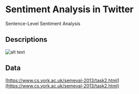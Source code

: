 # Sentiment Analysis in Twitter
Sentence-Level Sentiment Analysis
## Descriptions
![alt text](https://raw.githubusercontent.com/peace195/Semeval2013/master/model.png)
## Data
[https://www.cs.york.ac.uk/semeval-2013/task2.html](https://www.cs.york.ac.uk/semeval-2013/task2.html)

